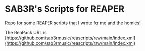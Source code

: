 # SAB3R's Scripts for REAPER

Repo for some REAPER scripts that I wrote for me and the homies!



The ReaPack URL is [https://github.com/sab3rmusic/reascripts/raw/main/index.xml](https://github.com/sab3rmusic/reascripts/raw/main/index.xml)
